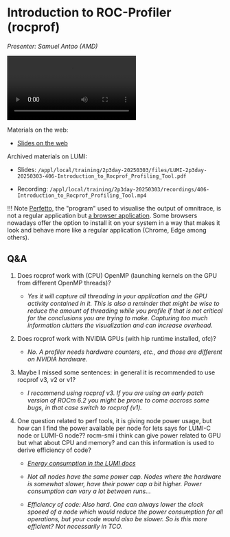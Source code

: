 # Introduction to ROC-Profiler (rocprof)

<!-- Cannot do in full italics as the ã is misplaced which is likely an mkdocs bug. -->
*Presenter: Samuel Antao (AMD)*

<!--
Course materials will be provided during and after the course.
-->

<video src="https://462000265.lumidata.eu/2p3day-20250303/recordings/406-Introduction_to_Rocprof_Profiling_Tool.mp4" controls="controls"></video>

<!--
Temporary location of materials (for the lifetime of the training project):

-   Slides: `'/project/project_465001726/Slides/AMD/session 03 - introduction to rocprof.pdf'`
-->

Materials on the web:

-   [Slides on the web](https://462000265.lumidata.eu/2p3day-20250303/files/LUMI-2p3day-20250303-406-Introduction_to_Rocprof_Profiling_Tool.pdf)

Archived materials on LUMI:

-   Slides: `/appl/local/training/2p3day-20250303/files/LUMI-2p3day-20250303-406-Introduction_to_Rocprof_Profiling_Tool.pdf`

-   Recording: `/appl/local/training/2p3day-20250303/recordings/406-Introduction_to_Rocprof_Profiling_Tool.mp4`

!!! Note
    [Perfetto](https://perfetto.dev/), the "program" used to visualise the output of omnitrace, is not a regular application but 
    [a browser application](https://ui.perfetto.dev/). Some browsers nowadays offer the option to install it on your
    system in a way that makes it look and behave more like a regular application (Chrome, Edge among others).


## Q&A

1.  Does rocprof work with (CPU) OpenMP (launching kernels on the GPU from different OpenMP threads)? 

    -   *Yes it will capture all threading in your application and the GPU activity contained in it. This is also a reminder that might be wise to reduce the amount of threading while you profile if that is not critical for the conclusions you are trying to make. Capturing too much information clutters the visualization and can increase overhead.*

2.  Does rocprof work with NVIDIA GPUs (with hip runtime installed, ofc)?

    -   *No. A profiler needs hardware counters, etc., and those are different on NVIDIA hardware.*

3.  Maybe I missed some sentences: in general it is recommended to use rocprof v3, v2 or v1?

    -   *I recommend using rocprof v3. If you are using an early patch version of ROCm 6.2 you might be prone to come accross some bugs, in that case switch to rocprof (v1).*

4.  One question related to perf tools, it is giving node power usage, but how can I find the power available per node for lets says for LUMI-C node or LUMI-G node?? rocm-smi i think can give power related to GPU but what about CPU and memory? and can this information is used to derive efficiency of code?

    -   *[Energy consumption in the LUMI docs](https://docs.lumi-supercomputer.eu/runjobs/scheduled-jobs/jobenergy/)*

    -   *Not all nodes have the same power cap. Nodes where the hardware is somewhat slower, have their power cap a bit higher. Power consumption can vary a lot between runs...*

    -   *Efficiency of code: Also hard. One can always lower the clock spoeed of a node which would reduce the power consumption for all operations, but your code would also be slower. So is this more efficient? Not necessarily in TCO.*

